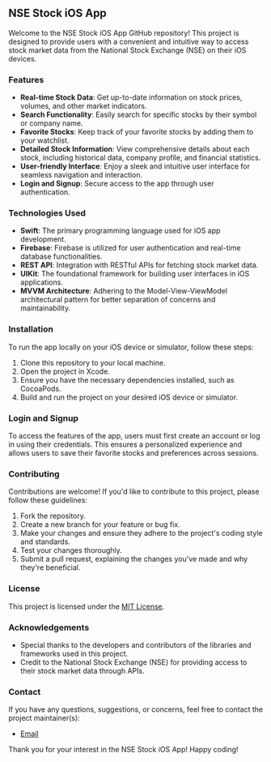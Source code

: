 ## NSE Stock iOS App

Welcome to the NSE Stock iOS App GitHub repository! This project is designed to provide users with a convenient and intuitive way to access stock market data from the National Stock Exchange (NSE) on their iOS devices. 

### Features
- **Real-time Stock Data**: Get up-to-date information on stock prices, volumes, and other market indicators.
- **Search Functionality**: Easily search for specific stocks by their symbol or company name.
- **Favorite Stocks**: Keep track of your favorite stocks by adding them to your watchlist.
- **Detailed Stock Information**: View comprehensive details about each stock, including historical data, company profile, and financial statistics.
- **User-friendly Interface**: Enjoy a sleek and intuitive user interface for seamless navigation and interaction.
- **Login and Signup**: Secure access to the app through user authentication.

### Technologies Used
- **Swift**: The primary programming language used for iOS app development.
- **Firebase**: Firebase is utilized for user authentication and real-time database functionalities.
- **REST API**: Integration with RESTful APIs for fetching stock market data.
- **UIKit**: The foundational framework for building user interfaces in iOS applications.
- **MVVM Architecture**: Adhering to the Model-View-ViewModel architectural pattern for better separation of concerns and maintainability.

### Installation
To run the app locally on your iOS device or simulator, follow these steps:
1. Clone this repository to your local machine.
2. Open the project in Xcode.
3. Ensure you have the necessary dependencies installed, such as CocoaPods.
4. Build and run the project on your desired iOS device or simulator.

### Login and Signup
To access the features of the app, users must first create an account or log in using their credentials. This ensures a personalized experience and allows users to save their favorite stocks and preferences across sessions.

### Contributing
Contributions are welcome! If you'd like to contribute to this project, please follow these guidelines:
1. Fork the repository.
2. Create a new branch for your feature or bug fix.
3. Make your changes and ensure they adhere to the project's coding style and standards.
4. Test your changes thoroughly.
5. Submit a pull request, explaining the changes you've made and why they're beneficial.

### License
This project is licensed under the [MIT License](LICENSE).

### Acknowledgements
- Special thanks to the developers and contributors of the libraries and frameworks used in this project.
- Credit to the National Stock Exchange (NSE) for providing access to their stock market data through APIs.

### Contact
If you have any questions, suggestions, or concerns, feel free to contact the project maintainer(s):
- [Email](mailto:mahima16rao@gmail.com)

Thank you for your interest in the NSE Stock iOS App! Happy coding!
